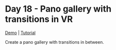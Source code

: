 # Day 18 - Pano gallery with transitions in VR

[Demo](https://risonsimon.com/projects/day18) | [Tutorial](http://tutorialsforvr.com/transitions-webvr-tutorial/)

Create a pano gallery with transitions in between.